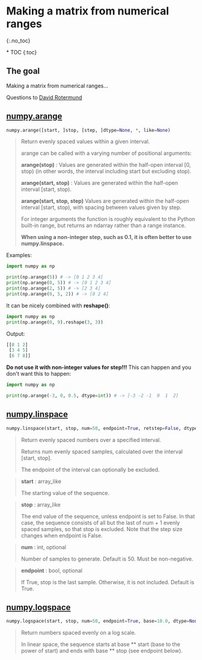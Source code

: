 # Making a matrix from numerical ranges
{:.no_toc}

<nav markdown="1" class="toc-class">
* TOC
{:toc}
</nav>

## The goal

Making a matrix from numerical ranges...

Questions to [David Rotermund](mailto:davrot@uni-bremen.de)

## [numpy.arange](https://numpy.org/doc/stable/reference/generated/numpy.arange.html)


```python
numpy.arange([start, ]stop, [step, ]dtype=None, *, like=None)
```

> Return evenly spaced values within a given interval.
> 
> arange can be called with a varying number of positional arguments:
> 
>   **arange(stop)** : Values are generated within the half-open interval [0, stop) (in other words, the interval including start but excluding stop).
>   
>   **arange(start, stop)** : Values are generated within the half-open interval [start, stop).
>   
>   **arange(start, stop, step)** Values are generated within the half-open interval [start, stop), with spacing between values given by step.
>   
>   For integer arguments the function is roughly equivalent to the Python built-in range, but returns an ndarray rather than a range instance.
>
> **When using a non-integer step, such as 0.1, it is often better to use numpy.linspace.**
>
> 

 Examples: 

```python
import numpy as np

print(np.arange(5)) # -> [0 1 2 3 4]
print(np.arange(0, 5)) # -> [0 1 2 3 4]
print(np.arange(2, 5)) # -> [2 3 4]
print(np.arange(0, 5, 2)) # -> [0 2 4]
```

It can be nicely combined with **reshape()**:

```python
import numpy as np
print(np.arange(0, 9).reshape(3, 3))
```

Output:

```python
[[0 1 2]
 [3 4 5]
 [6 7 8]]
```

**Do not use it with non-integer values for step!!!** This can happen and you don't want this to happen: 

```python
import numpy as np

print(np.arange(-3, 0, 0.5, dtype=int)) # -> [-3 -2 -1  0  1  2]
```


## [numpy.linspace](https://numpy.org/doc/stable/reference/generated/numpy.linspace.html)

```python
numpy.linspace(start, stop, num=50, endpoint=True, retstep=False, dtype=None, axis=0)
```

> Return evenly spaced numbers over a specified interval.
> 
> Returns num evenly spaced samples, calculated over the interval [start, stop].
> 
> The endpoint of the interval can optionally be excluded.

> **start** : array_like
> 
>  The starting value of the sequence.

> **stop** : array_like
> 
>  The end value of the sequence, unless endpoint is set to False. In that case, the sequence consists of all but the last of num + 1 evenly spaced samples, so that stop is excluded. Note that the step size changes when endpoint is False.

> **num** : int, optional
> 
>  Number of samples to generate. Default is 50. Must be non-negative.

> **endpoint** : bool, optional
> 
>  If True, stop is the last sample. Otherwise, it is not included. Default is True.

## [numpy.logspace](https://numpy.org/doc/stable/reference/generated/numpy.logspace.html)

```python
numpy.logspace(start, stop, num=50, endpoint=True, base=10.0, dtype=None, axis=0)
```

> Return numbers spaced evenly on a log scale.
>
> In linear space, the sequence starts at base ** start (base to the power of start) and ends with base ** stop (see endpoint below).

